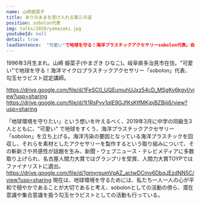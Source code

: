 ```yaml
---
name: 山崎姫菜子
title: ありのままを受け入れる第三の道
position: sobolon代表
img: talks/2020/yamazaki.jpg
youtubeId: null
detail: true
leadSentence:  "可愛い"で地球を守る！海洋プラスチックアクセサリーsobolon代表。自分の中に    あった「可愛い」×「環境問題」という相反する2つの要素を、バランスをとるのではなく、掛け合わせ一つにすることで、新たな問題解決方法を提案。そんな彼女が語る、みんなで幸せになれる「自分自身の在り方」とは？
---
```

1996年3月生まれ。山崎 姫菜子(やまざき ひなこ)。岐阜県多治見市在住。"可愛い"で地球を守る！海洋マイクロプラスチックアクセサリー「sobolon」代表、勾玉セラピスト認定講師。

https://drive.google.com/file/d/1FeSC0_UQEumuhUJxz54cD_MSgKy6kgyI/view?usp=sharing
https://drive.google.com/file/d/1t1RsPyv1qIE9GJfKsKtfMKipjBZBjii6/view?usp=sharing

「地球環境を守りたい」という想いを叶えるべく、2019年3月に中学の同級生3人とともに、"可愛い" で地球をすくう、海洋プラスチックアクセサリー「sobolon」を立ち上げる。海洋汚染の要因となっている海洋プラスチックを回収し、それらを素材としたアクセサリーを製作するという取り組みについて、その斬新さや共感性が話題を生み、新聞・ウェブニュース・テレビメディアに多数取り上げられ、名古屋人間力大賞ではグランプリを受賞、人間力大賞TOYPではファイナリストに選出。
https://drive.google.com/file/d/1gmyrpumVpAZ_actwDCmv6DbqJEzdNN5C/view?usp=sharing
現在は、地球環境を守るためには、私たち一人一人の心が平和で穏やかであることが大切であると考え、sobolonとしての活動の傍ら、潜在意識や集合意識を扱う勾玉セラピストとしての活動も行っている。
